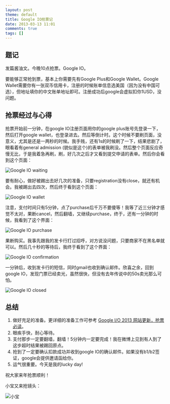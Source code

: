 ```yaml
---
layout: post
theme: default
title: Google IO抢票记
date: 2013-03-13 11:01
comments: true
tags: []
---
```


## 题记

发篇酱油文。今晚10点抢票。Google IO。

要能够正常抢到票，基本上你需要先有Google Plus和Google Wallet。Google Wallet需要你有一张双币信用卡，注册的时候账单信息选美国（因为没有中国可选），但地址填你的中文账单地址即可。注册成功后google会虚拟扣你1USD，没问题。

<!--more-->

## 抢票经过与心得

抢票开始前一分钟，在google IO注册页面用你的google plus账号先登录一下，然后打开google wallet，也登录进去。然后等倒计时。这个时候不要刷页面，没意义，尤其是还是一两秒的时候。我手贱，还有1s的时候刷了一下，结果悲剧了，眼看着有general admission (貌似是这个)的表单被我刷没。然后整个页面反应奇慢无比，于是我着急再刷，刷，好几次之后才又看到提交申请的表单。然后你会看到这个页面：

![Google IO waiting](/assets/img/snapshots/google-io-waiting.jpg)

要有耐心，做好被踢出去好几次的准备，只要registration没有close，就还有机会。我被踢出去四次，然后终于看到这个页面：

![Google IO wallet](/assets/img/snapshots/google-io-wallet.jpg)

注意，支付时间只有5分钟，点了purchase后千万不要傻等！我等了近三分钟才感觉不太对，果断cancel，然后翻墙，又继续purchase，终于，还有一分钟的时候，我看到了这个界面：

![Google IO purchase](/assets/img/snapshots/google-io-purchase.jpg)

果断购买。我事先跟我的发卡行打过招呼，对方说没问题，只要商家不在黑名单就可以。然后几十秒的等待后，我终于看到了这个界面：

![Google IO confirmation](/assets/img/snapshots/google-io-confirmation.jpg)

一分钟后，收到发卡行的短信，同时gmail也收到确认邮件。欣喜之余，回到google IO，发现门票已经卖光，虽然很快，但没有去年传说中的50s卖光那么可怕。

![Google IO closed](/assets/img/snapshots/google-io-closed.jpg)

## 总结

1. 做好充足的准备。更详细的准备工作可参考 [Google I/O 2013 网站更新，抢票必读](http://www.guao.hk/posts/more-detail-about-google-io-2013-registration.html)。
2. 眼疾手快，耐心等待。
3. 支付那步一定要翻墙，翻墙！5分钟内一定要完成！我在微博上见到有人到了这步超时结果被踢回原点。
4. 抢到了一定要确认扣款成功并收到google IO的确认邮件。如果没有b1/b2签证，google会提供邀请函给你。
5. 运气很重要。今天是我的lucky day!

祝大家来年抢票顺利！

小宝又来抢镜头：

![小宝](/assets/img/photos/baby20130312.jpg)

